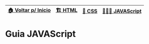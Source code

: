 | [🏠 Voltar p/ Inicio](../) | [🏗️ HTML](.html) | [💈 CSS](./css) | [👨🏻‍💻 JAVAScript](./js) |
| -- | -- | -- | -- |

# Guia JAVAScript